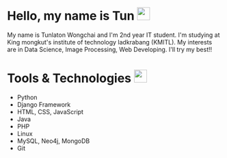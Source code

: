 # Hello, my name is Tun <img src="https://raw.githubusercontent.com/MartinHeinz/MartinHeinz/master/wave.gif" width="30px">

My name is Tunlaton Wongchai and I'm 2nd year IT student. I'm studying at King mongkut's institute of technology ladkrabang (KMITL).
My interests are in Data Science, Image Processing, Web Developing. I'll try my best!!

# Tools & Technologies  <img src="https://cdn-icons.flaticon.com/png/512/2276/premium/2276332.png?token=exp=1633689153~hmac=738038cfc1ce876d79085d3ca5903b40" width="30px">
<ul>
  <li>Python</li>
  <li>Django Framework</li>
  <li>HTML, CSS, JavaScript</li>
  <li>Java</li>
  <li>PHP</li>
  <li>Linux</li>
  <li>MySQL, Neo4j, MongoDB</li>
  <li>Git</li>
  
</ul>
